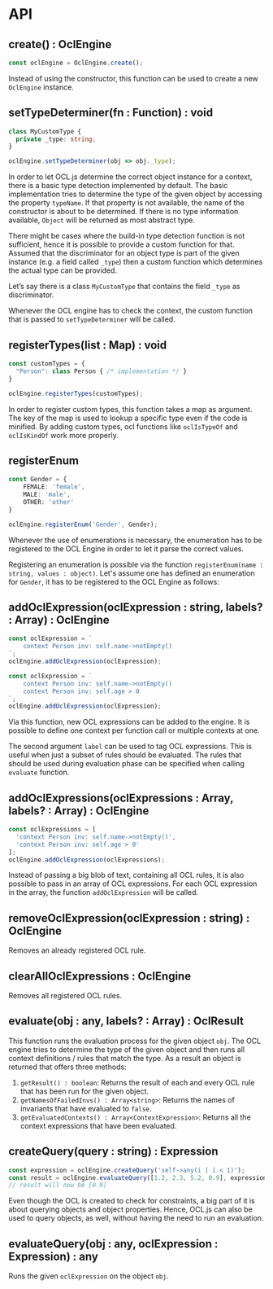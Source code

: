 # API
## create() : OclEngine
```typescript
const oclEngine = OclEngine.create();
```
Instead of using the constructor, this function can be used to create a new `OclEngine` instance.

## setTypeDeterminer(fn : Function) : void
```typescript
class MyCustomType {
  private _type: string;
}

oclEngine.setTypeDeterminer(obj => obj._type);
```
In order to let OCL.js determine the correct object instance for a context, there is a basic type detection implemented by default.
The basic implementation tries to determine the type of the given object by accessing the property `typeName`. 
If that property is not available, the name of the constructor is about to be determined.
If there is no type information available, `Object` will be returned as most abstract type.

There might be cases where the build-in type detection function is not sufficient, hence it is possible to provide a custom function for that.
Assumed that the discriminator for an object type is part of the given instance (e.g. a field called `_type`) then a custom function which determines the actual type can be provided.

Let’s say there is a class `MyCustomType` that contains the field `_type` as discriminator.

Whenever the OCL engine has to check the context, the custom function that is passed to `setTypeDeterminer` will be called.

## registerTypes(list : Map) : void
```typescript
const customTypes = {
  "Person": class Person { /* implementation */ } 
}

oclEngine.registerTypes(customTypes);
```

In order to register custom types, this function takes a map as argument.
The key of the map is used to lookup a specific type even if the code is minified.
By adding custom types, ocl functions like `oclIsTypeOf` and `oclIsKindOf` work more properly. 

## registerEnum
```typescript
const Gender = {
    FEMALE: 'female',
    MALE: 'male',
    OTHER: 'other'
}

oclEngine.registerEnum('Gender', Gender);
```
Whenever the use of enumerations is necessary, the enumeration has to be registered to the OCL Engine in order to let it parse the correct values.

Registering an enumeration is possible via the function `registerEnum(name : string, values : object)`.
Let's assume one has defined an enumeration for `Gender`, it has to be registered to the OCL Engine as follows:

## addOclExpression(oclExpression : string, labels? : Array<string>) : OclEngine
```typescript
const oclExpression = `
    context Person inv: self.name->notEmpty()
`;
oclEngine.addOclExpression(oclExpression);
```

```typescript
const oclExpression = `
    context Person inv: self.name->notEmpty()
    context Person inv: self.age > 0
`;
oclEngine.addOclExpression(oclExpression);
```
Via this function, new OCL expressions can be added to the engine.
It is possible to define one context per function call or multiple contexts at one.

The second argument `label` can be used to tag OCL expressions.
This is useful when just a subset of rules should be evaluated.
The rules that should be used during evaluation phase can be specified when calling `evaluate` function.

## addOclExpressions(oclExpressions : Array<string>, labels? : Array<string>) : OclEngine
```typescript
const oclExpressions = [
  'context Person inv: self.name->notEmpty()',
  'context Person inv: self.age > 0'
];
oclEngine.addOclExpression(oclExpressions);
```
Instead of passing a big blob of text, containing all OCL rules, it is also possible to pass in an array of OCL expressions.
For each OCL expression in the array, the function `addOclExpression` will be called.

## removeOclExpression(oclExpression : string) : OclEngine
Removes an already registered OCL rule.

## clearAllOclExpressions : OclEngine
Removes all registered OCL rules.

## evaluate(obj : any, labels? : Array<string>) : OclResult
This function runs the evaluation process for the given object `obj`.
The OCL engine tries to determine the type of the given object and then runs all context definitions / rules that match the type.
As a result an object is returned that offers three methods:

 1. `getResult() : boolean`: Returns the result of each and every OCL rule that has been run for the given object.
 1. `getNamesOfFailedInvs() : Array<string>`: Returns the names of invariants that have evaluated to `false`.
 1. `getEvaluatedContexts() : Array<ContextExpression>`: Returns all the context expressions that have been evaluated.

## createQuery(query : string) : Expression
```typescript
const expression = oclEngine.createQuery('self->any(i | i < 1)');
const result = oclEngine.evaluateQuery([1.2, 2.3, 5.2, 0.9], expression);
// result will now be [0.9]
```

Even though the OCL is created to check for constraints, a big part of it is about querying objects and object properties.
Hence, OCL.js can also be used to query objects, as well, without having the need to run an evaluation.

## evaluateQuery(obj : any, oclExpression : Expression) : any
Runs the given `oclExpression` on the object `obj`.
